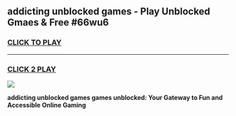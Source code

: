 
## addicting unblocked games - Play Unblocked Gmaes & Free #66wu6
<h3>
<a href="https://news.freeplayer.one?title=addicting_unblocked_games&ref=03M">CLICK TO PLAY</a></h3>
<hr>

<h3>
<a href="https://news.freeplayer.one?title=addicting_unblocked_games&ref=03M">CLICK 2 PLAY</a>
  
</h3>

<a href="https://news.freeplayer.one?title=addicting_unblocked_games&ref=03M"><img src="https://clearcache.store/games.png"></a>


**addicting unblocked games games unblocked: Your Gateway to Fun and Accessible Online Gaming**
